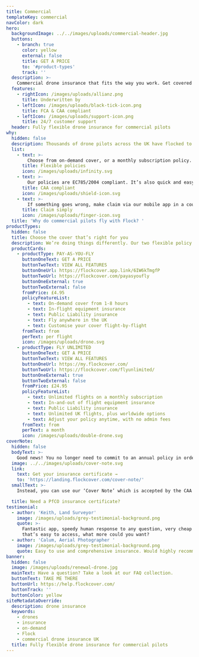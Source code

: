 ```yaml
---
title: Commercial
templateKey: commercial
navColor: dark
hero:
  backgroundImage: ../../images/uploads/commercial-header.jpg
  buttons:
    - branch: true
      color: yellow
      external: false
      title: GET A PRICE
      to: '#product-types'
      track: ''
  description: >-
    Commercial drone insurance that fits the way you work. Get covered by the hour, day, or month - whatever suits you.
  features:
    - rightIcon: /images/uploads/allianz.png
      title: Underwritten by
    - leftIcon: /images/uploads/black-tick-icon.png
      title: FCA & CAA compliant
    - leftIcon: /images/uploads/support-icon.png
      title: 24/7 customer support
  header: Fully flexible drone insurance for commercial pilots
why:
  hidden: false
  description: Thousands of drone pilots across the UK have flocked to our simpler, smarter drone insurance.
  list:
    - text: >-
        Choose from on-demand cover, or a monthly subscription policy. You can even switch between the two throughout the year.
      title: Flexible policies
      icon: /images/uploads/infinity.svg
    - text: >-
        Our policies are EC785/2004 compliant. It’s also quick and easy to get your PfCO insurance certificate.
      title: CAA compliant
      icon: /images/uploads/shield-icon.svg       
    - text: >-
        If something goes wrong, make claim via our mobile app in a couple of taps. Or give us a call, we’re always here to help.
      title: Claim simply
      icon: /images/uploads/finger-icon.svg
  title: 'Why do commercial pilots fly with Flock? '
productTypes:
  hidden: false
  title: Choose the cover that’s right for you
  description: We’re doing things differently. Our two flexible policy options let you completely customise your insurance. Stick with one, or switch between the two throughout the year. It could cut your annual insurance cost.
  productCards:
    - productType: PAY-AS-YOU-FLY
      buttonOneText: GET A PRICE
      buttonTwoText: VIEW ALL FEATURES
      buttonOneUrl: https://flockcover.app.link/6IW6kTmgfP
      buttonTwoUrl: https://flockcover.com/payasyoufly
      buttonOneExternal: true
      buttonTwoExternal: false
      fromPrice: £4.95
      policyFeatureList:
        - text: On-demand cover from 1-8 hours
        - text: In-flight equipment insurance
        - text: Public Liability insurance
        - text: Fly anywhere in the UK
        - text: Customise your cover flight-by-flight
      fromText: from
      perText: per flight
      icon: /images/uploads/drone.svg
    - productType: FLY UNLIMITED
      buttonOneText: GET A PRICE
      buttonTwoText: VIEW ALL FEATURES
      buttonOneUrl: https://my.flockcover.com/
      buttonTwoUrl: https://flockcover.com/flyunlimited/
      buttonOneExternal: true
      buttonTwoExternal: false
      fromPrice: £24.95
      policyFeatureList:
        - text: Unlimited flights on a monthly subscription
        - text: In-and-out of flight equipment insurance
        - text: Public Liability insurance
        - text: Unlimited UK flights, plus worldwide options
        - text: Adjust your policy anytime, with no admin fees
      fromText: from
      perText: a month
      icon: /images/uploads/double-drone.svg
coverNote:
  hidden: false
  bodyText: >-
    Good news! You no longer need to commit to an annual policy in order to get your insurance certificate for your PfCO application or renewal.
  image: ../../images/uploads/cover-note.svg
  link:
    text: Get your insurance certificate →
    to: 'https://landing.flockcover.com/cover-note/'
  smallText: >-
    Instead, you can use our ‘Cover Note’ which is accepted by the CAA as proof of EC785/2004 compliant insurance. Get yours instantly via the Flock Cover mobile app for free.

  title: Need a PfCO insurance certificate?
testimonial:
  - author: 'Keith, Land Surveyor'
    image: /images/uploads/grey-testimonial-background.png
    quote: >-
      Fantastic app, speedy human response to any question, very cheap insurance
      that’s easy to access, what more could you want?
  - author: 'Calum, Aerial Photographer '
    image: /images/uploads/grey-testimonial-background.png
    quote: Easy to use and comprehensive insurance. Would highly recommend!
banner:
  hidden: false
  image: /images/uploads/renewal-drone.jpg
  mainText: Have a question? Take a look at our FAQ collection.
  buttonText: TAKE ME THERE
  buttonUrl: https://help.flockcover.com/
  buttonTrack: ''
  buttonColor: yellow
siteMetadataOverride:
  description: drone insurance
  keywords:
    - drones
    - insurance
    - on-demand
    - Flock
    - commercial drone insurance UK
  title: Fully flexible drone insurance for commercial pilots
---
```

